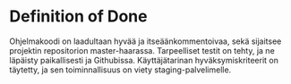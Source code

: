 # Definition of Done

Ohjelmakoodi on laadultaan hyvää ja itseäänkommentoivaa, sekä sijaitsee projektin repositorion master-haarassa. Tarpeelliset testit on tehty, ja ne läpäisty paikallisesti ja Githubissa. Käyttäjätarinan hyväksymiskriteerit on täytetty, ja sen toiminnallisuus on viety staging-palvelimelle.
